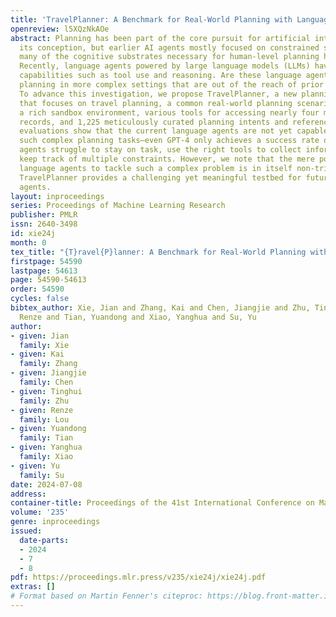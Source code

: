 ```yaml
---
title: 'TravelPlanner: A Benchmark for Real-World Planning with Language Agents'
openreview: l5XQzNkAOe
abstract: Planning has been part of the core pursuit for artificial intelligence since
  its conception, but earlier AI agents mostly focused on constrained settings because
  many of the cognitive substrates necessary for human-level planning have been lacking.
  Recently, language agents powered by large language models (LLMs) have shown interesting
  capabilities such as tool use and reasoning. Are these language agents capable of
  planning in more complex settings that are out of the reach of prior AI agents?
  To advance this investigation, we propose TravelPlanner, a new planning benchmark
  that focuses on travel planning, a common real-world planning scenario. It provides
  a rich sandbox environment, various tools for accessing nearly four million data
  records, and 1,225 meticulously curated planning intents and reference plans. Comprehensive
  evaluations show that the current language agents are not yet capable of handling
  such complex planning tasks—even GPT-4 only achieves a success rate of 0.6%. Language
  agents struggle to stay on task, use the right tools to collect information, or
  keep track of multiple constraints. However, we note that the mere possibility for
  language agents to tackle such a complex problem is in itself non-trivial progress.
  TravelPlanner provides a challenging yet meaningful testbed for future language
  agents.
layout: inproceedings
series: Proceedings of Machine Learning Research
publisher: PMLR
issn: 2640-3498
id: xie24j
month: 0
tex_title: "{T}ravel{P}lanner: A Benchmark for Real-World Planning with Language Agents"
firstpage: 54590
lastpage: 54613
page: 54590-54613
order: 54590
cycles: false
bibtex_author: Xie, Jian and Zhang, Kai and Chen, Jiangjie and Zhu, Tinghui and Lou,
  Renze and Tian, Yuandong and Xiao, Yanghua and Su, Yu
author:
- given: Jian
  family: Xie
- given: Kai
  family: Zhang
- given: Jiangjie
  family: Chen
- given: Tinghui
  family: Zhu
- given: Renze
  family: Lou
- given: Yuandong
  family: Tian
- given: Yanghua
  family: Xiao
- given: Yu
  family: Su
date: 2024-07-08
address:
container-title: Proceedings of the 41st International Conference on Machine Learning
volume: '235'
genre: inproceedings
issued:
  date-parts:
  - 2024
  - 7
  - 8
pdf: https://proceedings.mlr.press/v235/xie24j/xie24j.pdf
extras: []
# Format based on Martin Fenner's citeproc: https://blog.front-matter.io/posts/citeproc-yaml-for-bibliographies/
---
```

